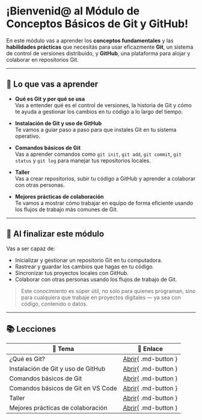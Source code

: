 # ¡Bienvenid@ al Módulo de Conceptos Básicos de Git y GitHub!

En este módulo vas a aprender los **conceptos fundamentales** y las **habilidades prácticas** que necesitás para usar eficazmente **Git**, un sistema de control de versiones distribuido, y **GitHub**, una plataforma para alojar y colaborar en repositorios Git.

---

## 📌 Lo que vas a aprender

- **Qué es Git y por qué se usa**  
  Vas a entender qué es el control de versiones, la historia de Git y cómo te ayuda a gestionar los cambios en tu código a lo largo del tiempo.

- **Instalación de Git y uso de GitHub**  
  Te vamos a guiar paso a paso para que instales Git en tu sistema operativo.

- **Comandos básicos de Git**  
  Vas a aprender comandos como `git init`, `git add`, `git commit`, `git status` y `git log` para manejar tus repositorios locales.

- **Taller**  
  Vas a crear repositorios, subir tu código a GitHub y aprender a colaborar con otras personas.

- **Mejores prácticas de colaboración**  
  Te vamos a mostrar cómo trabajar en equipo de forma eficiente usando los flujos de trabajo más comunes de Git.

---

## 🎯 Al finalizar este módulo

Vas a ser capaz de:

- Inicializar y gestionar un repositorio Git en tu computadora.
- Rastrear y guardar los cambios que hagas en tu código.
- Sincronizar tus proyectos locales con GitHub.
- Colaborar con otras personas usando los flujos de trabajo de Git.

> Este conocimiento es súper útil, no solo para quienes programan, sino para cualquiera que trabaje en proyectos digitales — ya sea con código, contenido o datos.

---

## 📚 Lecciones

| 📘 Tema                       | 🔗 Enlace                                           |
|------------------------------|----------------------------------------------------|
| ¿Qué es Git?                 | [Abrir](lessons/what_is_git.es.md){ .md-button }   |
| Instalación de Git y uso de GitHub | [Abrir](lessons/installing_git.es.md){ .md-button } |
| Comandos básicos de Git      | [Abrir](lessons/commands.es.md){ .md-button }      |
| Comandos básicos de Git en VS Code | [Abrir](lessons/commands_vs_code.es.md){ .md-button } |
| Taller                      | [Abrir](lessons/workshop.es.md){ .md-button }      |
| Mejores prácticas de colaboración | [Abrir](lessons/best_practices.es.md){ .md-button } |